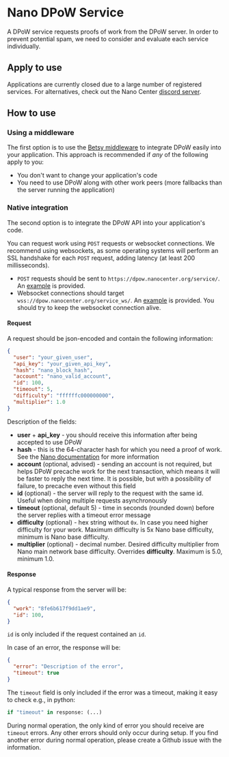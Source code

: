 # Nano DPoW Service

A DPoW service requests proofs of work from the DPoW server. In order to prevent potential spam, we need to consider and evaluate each service individually.

## Apply to use

Applications are currently closed due to a large number of registered services. For alternatives, check out the Nano Center [discord server](https://discord.nanocenter.org).

## How to use

### Using a middleware

The first option is to use the [Betsy middleware](https://github.com/bbedward/betsy-middleware) to integrate DPoW easily into your application. This approach is recommended if *any* of the following apply to you:
- You don't want to change your application's code
- You need to use DPoW along with other work peers (more fallbacks than the server running the application)

### Native integration

The second option is to integrate the DPoW API into your application's code.

You can request work using `POST` requests or websocket connections. We recommend using websockets, as some operating systems will perform an SSL handshake for each `POST` request, adding latency (at least 200 millisseconds).

- `POST` requests should be sent to `https://dpow.nanocenter.org/service/`. An [example](random_hash_request.py) is provided.
- Websocket connections should target `wss://dpow.nanocenter.org/service_ws/`. An [example](websocket_test.py) is provided. You should try to keep the websocket connection alive.

#### Request

A request should be json-encoded and contain the following information:

```json
{
  "user": "your_given_user",
  "api_key": "your_given_api_key",
  "hash": "nano_block_hash",
  "account": "nano_valid_account",
  "id": 100,
  "timeout": 5,
  "difficulty": "ffffffc000000000",
  "multiplier": 1.0
}
```

Description of the fields:

- **user** + **api_key** - you should receive this information after being accepted to use DPoW
- **hash** - this is the 64-character hash for which you need a proof of work. See the [Nano documentation](https://docs.nano.org/commands/rpc-protocol/#work_generate) for more information
- **account** (optional, advised) - sending an account is not required, but helps DPoW precache work for the next transaction, which means it will be faster to reply the next time. It is possible, but with a possibility of failure, to precache even without this field
- **id** (optional) - the server will reply to the request with the same id. Useful when doing multiple requests asynchronously
- **timeout** (optional, default 5) - time in seconds (rounded down) before the server replies with a timeout error message
- **difficulty** (optional) - hex string without `0x`. In case you need higher difficulty for your work. Maximum difficulty is 5x Nano base difficulty, minimum is Nano base difficulty.
- **multiplier** (optional) - decimal number. Desired difficulty multiplier from Nano main network base difficulty. Overrides **difficulty**. Maximum is 5.0, minimum 1.0.

#### Response

A typical response from the server will be:

```json
{
  "work": "8fe6b617f9dd1ae9",
  "id": 100,
}
```

`id` is only included if the request contained an `id`.

In case of an error, the response will be:

```json
{
  "error": "Description of the error",
  "timeout": true
}
```

The `timeout` field is only included if the error was a timeout, making it easy to check e.g., in python:

```python
if "timeout" in response: (...)
```

During normal operation, the only kind of error you should receive are `timeout` errors. Any other errors should only occur during setup. If you find another error during normal operation, please create a Github issue with the information.
